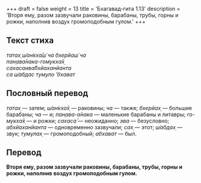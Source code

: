 +++
draft = false
weight = 13
title = 'Бхагавад-гита 1.13'
description = 'Вторя ему, разом зазвучали раковины, барабаны, трубы, горны и рожки, наполнив воздух громоподобным гулом.'
+++

## Текст стиха

_татах̣ ш́ан̇кха̄ш́ ча бхерйаш́ ча  
пан̣ава̄нака-гомукха̄х̣  
сахасаива̄бхйаханйанта  
са ш́абдас тумуло ’бхават_

## Пословный перевод

_татах̣_ — затем; _ш́ан̇кха̄х̣_ — раковины; _ча_ — также; _бхерйах̣_ — большие барабаны; _ча_ — и; _пан̣ава_\-_а̄нака_ — маленькие барабаны и литавры; _го_\-_мукха̄х̣_ — и рожки; _сахаса̄_ — неожиданно; _эва_ — безусловно; _абхйаханйанта_ — одновременно зазвучали; _сах̣_ — этот; _ш́абдах̣_ — звук; _тумулах̣_ — громоподобный; _абхават_ — был.

## Перевод

**Вторя ему, разом зазвучали раковины, барабаны, трубы, горны и рожки, наполнив воздух громоподобным гулом.**
